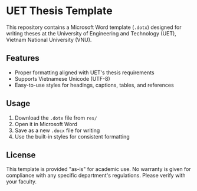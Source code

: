 # UET Thesis Template

This repository contains a Microsoft Word template (`.dotx`) designed for writing theses at the University of Engineering and Technology (UET), Vietnam National University (VNU).

## Features

- Proper formatting aligned with UET's thesis requirements
- Supports Vietnamese Unicode (UTF-8)
- Easy-to-use styles for headings, captions, tables, and references

## Usage

1. Download the `.dotx` file from `res/`
2. Open it in Microsoft Word
3. Save as a new `.docx` file for writing
4. Use the built-in styles for consistent formatting

## License

This template is provided "as-is" for academic use. No warranty is given for compliance with any specific department's regulations. Please verify with your faculty.
